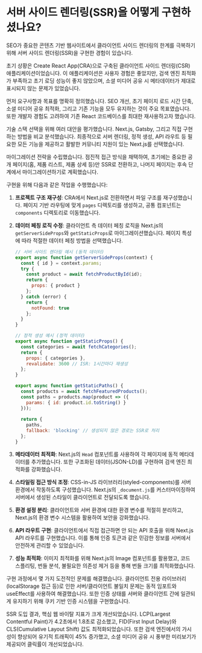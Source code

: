 # 서버 사이드 렌더링(SSR)을 어떻게 구현하셨나요?

SEO가 중요한 콘텐츠 기반 웹사이트에서 클라이언트 사이드 렌더링의 한계를 극복하기 위해 서버 사이드 렌더링(SSR)을 구현한 경험이 있습니다.

초기 상황은 Create React App(CRA)으로 구축된 클라이언트 사이드 렌더링(CSR) 애플리케이션이었습니다. 이 애플리케이션은 사용자 경험은 좋았지만, 검색 엔진 최적화가 부족하고 초기 로딩 성능이 좋지 않았으며, 소셜 미디어 공유 시 메타데이터가 제대로 표시되지 않는 문제가 있었습니다.

먼저 요구사항과 목표를 명확히 정의했습니다. SEO 개선, 초기 페이지 로드 시간 단축, 소셜 미디어 공유 최적화, 그리고 기존 기능을 모두 유지하는 것이 주요 목표였습니다. 또한 개발자 경험도 고려하여 기존 React 코드베이스를 최대한 재사용하고자 했습니다.

기술 스택 선택을 위해 여러 대안을 평가했습니다. Next.js, Gatsby, 그리고 직접 구현하는 방법을 비교 분석했습니다. 최종적으로 서버 렌더링, 정적 생성, API 라우트 등 필요한 모든 기능을 제공하고 활발한 커뮤니티 지원이 있는 Next.js를 선택했습니다.

마이그레이션 전략을 수립했습니다. 점진적 접근 방식을 채택하여, 초기에는 중요한 공개 페이지(홈, 제품 리스트, 제품 상세 등)만 SSR로 전환하고, 나머지 페이지는 후속 단계에서 마이그레이션하기로 계획했습니다.

구현을 위해 다음과 같은 작업을 수행했습니다:

1. **프로젝트 구조 재구성**: CRA에서 Next.js로 전환하면서 파일 구조를 재구성했습니다. 페이지 기반 라우팅에 맞게 `pages` 디렉토리를 생성하고, 공통 컴포넌트는 `components` 디렉토리로 이동했습니다.

2. **데이터 페칭 로직 수정**: 클라이언트 측 데이터 페칭 로직을 Next.js의 `getServerSideProps`와 `getStaticProps`로 마이그레이션했습니다. 페이지 특성에 따라 적절한 데이터 페칭 방법을 선택했습니다.

   ```jsx
   // 서버 사이드 렌더링 예시 (동적 데이터)
   export async function getServerSideProps(context) {
     const { id } = context.params;
     try {
       const product = await fetchProductById(id);
       return {
         props: { product }
       };
     } catch (error) {
       return {
         notFound: true
       };
     }
   }
   
   // 정적 생성 예시 (정적 데이터)
   export async function getStaticProps() {
     const categories = await fetchCategories();
     return {
       props: { categories },
       revalidate: 3600 // ISR: 1시간마다 재생성
     };
   }
   
   export async function getStaticPaths() {
     const products = await fetchFeaturedProducts();
     const paths = products.map(product => ({
       params: { id: product.id.toString() }
     }));
     
     return {
       paths,
       fallback: 'blocking' // 생성되지 않은 경로는 SSR로 처리
     };
   }
   ```

3. **메타데이터 최적화**: Next.js의 `Head` 컴포넌트를 사용하여 각 페이지에 동적 메타데이터를 추가했습니다. 또한 구조화된 데이터(JSON-LD)를 구현하여 검색 엔진 최적화를 강화했습니다.

4. **스타일링 접근 방식 조정**: CSS-in-JS 라이브러리(styled-components)를 서버 환경에서 작동하도록 구성했습니다. Next.js의 `_document.js`를 커스터마이징하여 서버에서 생성된 스타일이 클라이언트로 전달되도록 했습니다.

5. **환경 설정 분리**: 클라이언트와 서버 환경에 대한 환경 변수를 적절히 분리하고, Next.js의 환경 변수 시스템을 활용하여 보안을 강화했습니다.

6. **API 라우트 구현**: 클라이언트에서 직접 접근하면 안 되는 API 호출을 위해 Next.js API 라우트를 구현했습니다. 이를 통해 인증 토큰과 같은 민감한 정보를 서버에서 안전하게 관리할 수 있었습니다.

7. **성능 최적화**: 이미지 최적화를 위해 Next.js의 Image 컴포넌트를 활용했고, 코드 스플리팅, 번들 분석, 불필요한 의존성 제거 등을 통해 번들 크기를 최적화했습니다.

구현 과정에서 몇 가지 도전적인 문제를 해결했습니다. 클라이언트 전용 라이브러리(localStorage 접근 등)로 인한 서버/클라이언트 불일치 문제는 동적 임포트와 useEffect를 사용하여 해결했습니다. 또한 인증 상태를 서버와 클라이언트 간에 일관되게 유지하기 위해 쿠키 기반 인증 시스템을 구현했습니다.

SSR 도입 결과, 핵심 웹 바이탈 지표가 크게 개선되었습니다. LCP(Largest Contentful Paint)가 4.2초에서 1.8초로 감소했고, FID(First Input Delay)와 CLS(Cumulative Layout Shift) 값도 최적화되었습니다. 또한 검색 엔진에서의 가시성이 향상되어 유기적 트래픽이 45% 증가했고, 소셜 미디어 공유 시 풍부한 미리보기가 제공되어 클릭률이 개선되었습니다.